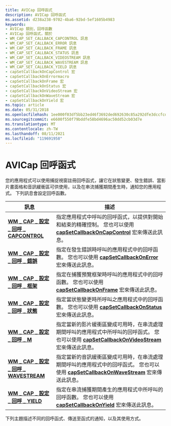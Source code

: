 ```yaml
---
title: AVICap 回呼函式
description: AVICap 回呼函式
ms.assetid: d238a238-9702-4ba6-92bd-5ef1605b4983
keywords:
- AVICap 類別，回呼函數
- AVICap 回呼函式，關於
- WM_CAP_SET_CALLBACK_CAPCONTROL 訊息
- WM_CAP_SET_CALLBACK_ERROR 訊息
- WM_CAP_SET_CALLBACK_FRAME 訊息
- WM_CAP_SET_CALLBACK_STATUS 訊息
- WM_CAP_SET_CALLBACK_VIDEOSTREAM 訊息
- WM_CAP_SET_CALLBACK_WAVESTREAM 訊息
- WM_CAP_SET_CALLBACK_YIELD 訊息
- capSetCallbackOnCapControl 宏
- capSetCallbackOnErrormacro
- capSetCallbackOnFrame 宏
- capSetCallbackOnStatus 宏
- capSetCallbackOnVideoStream 宏
- capSetCallbackOnWaveStream 宏
- capSetCallbackOnYield 宏
ms.topic: article
ms.date: 05/31/2018
ms.openlocfilehash: 1ee000f03df5bb23ed46f3692ded692630c85a292dfe3dccfcd24a8867849d5f
ms.sourcegitcommit: e6600f550f79bddfe58bd4696ac50dd52cb03d7e
ms.translationtype: MT
ms.contentlocale: zh-TW
ms.lasthandoff: 08/11/2021
ms.locfileid: "119691958"
---
```

# <a name="avicap-callback-functions"></a>AVICap 回呼函式

您的應用程式可以使用捕捉視窗註冊回呼函式，讓它在狀態變更、發生錯誤、當影片畫面格和音訊緩衝區可供使用，以及在串流捕獲期間產生時，通知您的應用程式。 下列訊息會設定回呼函數。



| 訊息                                                                        | 描述                                                                                                                                                                                                                                       |
|--------------------------------------------------------------------------------|---------------------------------------------------------------------------------------------------------------------------------------------------------------------------------------------------------------------------------------------------|
| [**WM \_ CAP \_ 設定 \_ 回呼 \_ CAPCONTROL**](wm-cap-set-callback-capcontrol.md)   | 指定應用程式中呼叫的回呼函式，以提供對開始和結束的精確控制。 您也可以使用 [**capSetCallbackOnCapControl**](/windows/desktop/api/Vfw/nf-vfw-capsetcallbackoncapcontrol) 宏來傳送此訊息。                   |
| [**WM \_ CAP \_ 設定 \_ 回呼 \_ 錯誤**](wm-cap-set-callback-error.md)             | 指定在發生錯誤時呼叫的應用程式中的回呼函數。 您也可以使用 [**capSetCallbackOnError**](/windows/desktop/api/Vfw/nf-vfw-capsetcallbackonerror) 宏來傳送此訊息。                                                           |
| [**WM \_ CAP \_ 設定 \_ 回呼 \_ 框架**](wm-cap-set-callback-frame.md)             | 指定在捕獲預覽框架時呼叫的應用程式中的回呼函數。 您也可以使用 [**capSetCallbackOnFrame**](/windows/desktop/api/Vfw/nf-vfw-capsetcallbackonframe) 宏來傳送此訊息。                                               |
| [**WM \_ CAP \_ 設定 \_ 回呼 \_ 狀態**](wm-cap-set-callback-status.md)           | 指定當狀態變更時所呼叫之應用程式中的回呼函數。 您也可以使用 [**capSetCallbackOnStatus**](/windows/desktop/api/Vfw/nf-vfw-capsetcallbackonstatus) 宏來傳送此訊息。                                                      |
| [**WM \_ CAP \_ 設定 \_ 回呼 \_ M**](wm-cap-set-callback-videostream.md) | 指定當新的影片緩衝區變成可用時，在串流處理期間呼叫的應用程式中所呼叫的回呼函式。 您也可以使用 [**capSetCallbackOnVideoStream**](/windows/desktop/api/Vfw/nf-vfw-capsetcallbackonvideostream) 宏來傳送此訊息。 |
| [**WM \_ CAP \_ 設定 \_ 回呼 \_ WAVESTREAM**](wm-cap-set-callback-wavestream.md)   | 指定當新的音訊緩衝區變成可用時，在串流處理期間呼叫的應用程式中的回呼函式。 您也可以使用 [**capSetCallbackOnWaveStream**](/windows/desktop/api/Vfw/nf-vfw-capsetcallbackonwavestream) 宏來傳送此訊息。   |
| [**WM \_ CAP \_ 設定 \_ 回呼 \_ YIELD**](wm-cap-set-callback-yield.md)             | 指定在串流捕獲期間產生的應用程式中所呼叫的回呼函數。 您也可以使用 [**capSetCallbackOnYield**](/windows/desktop/api/Vfw/nf-vfw-capsetcallbackonyield) 宏來傳送此訊息。                                         |



 

下列主題描述不同的回呼函式、傳送至函式的通知，以及其使用方式。

 

 





